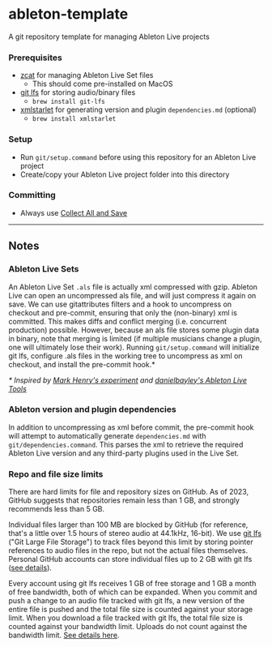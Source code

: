 # ableton-template
A git repository template for managing Ableton Live projects

### Prerequisites
- [zcat](https://linux.die.net/man/1/zcat) for managing Ableton Live Set files
    - This should come pre-installed on MacOS
- [git lfs](https://git-lfs.com/) for storing audio/binary files
    - `brew install git-lfs`
- [xmlstarlet](https://xmlstar.sourceforge.net/download.php) for generating version and plugin `dependencies.md` (optional)
    - `brew install xmlstarlet`

### Setup
- Run `git/setup.command` before using this repository for an Ableton Live project
- Create/copy your Ableton Live project folder into this directory

### Committing
- Always use [Collect All and Save](https://help.ableton.com/hc/en-us/articles/209775645-Collect-All-and-Save)

---

## Notes

### Ableton Live Sets
An Ableton Live Set `.als` file is actually xml compressed with gzip. Ableton Live can open an uncompressed als file, and will just compress it again on save. We can use gitattributes filters and a hook to uncompress on checkout and pre-commit, ensuring that only the (non-binary) xml is committed. This makes diffs and conflict merging (i.e. concurrent production) possible. However, because an als file stores some plugin data in binary, note that merging is limited (if multiple musicians change a plugin, one will ultimately lose their work). Running `git/setup.command` will initialize git lfs, configure .als files in the working tree to uncompress as xml on checkout, and install the pre-commit hook.\*

_\* Inspired by [Mark Henry's experiment](https://medium.com/@mark_henry/ableton-live-git-a-match-made-in-someplace-or-the-great-ableton-git-experiment-5a20dfe2734c) and [danielbayley's Ableton Live Tools](https://github.com/danielbayley/Ableton-Live-tools)_

### Ableton version and plugin dependencies
In addition to uncompressing as xml before commit, the pre-commit hook will attempt to automatically generate `dependencies.md` with `git/dependencies.command`. This parses the xml to retrieve the required Ableton Live version and any third-party plugins used in the Live Set.

### Repo and file size limits
There are hard limits for file and repository sizes on GitHub. As of 2023, GitHub suggests that repositories remain less than 1 GB, and strongly recommends less than 5 GB.

Individual files larger than 100 MB are blocked by GitHub (for reference, that's a little over 1.5 hours of stereo audio at 44.1kHz, 16-bit). We use [git lfs](https://git-lfs.com/) ("Git Large File Storage") to track files beyond this limit by storing pointer references to audio files in the repo, but not the actual files themselves. Personal GitHub accounts can store individual files up to 2 GB with git lfs ([see details](https://docs.github.com/en/repositories/working-with-files/managing-large-files/about-git-large-file-storage)).

Every account using git lfs receives 1 GB of free storage and 1 GB a month of free bandwidth, both of which can be expanded. When you commit and push a change to an audio file tracked with git lfs, a new version of the entire file is pushed and the total file size is counted against your storage limit. When you download a file tracked with git lfs, the total file size is counted against your bandwidth limit.  Uploads do not count against the bandwidth limit. [See details here](https://docs.github.com/en/repositories/working-with-files/managing-large-files/about-storage-and-bandwidth-usage).